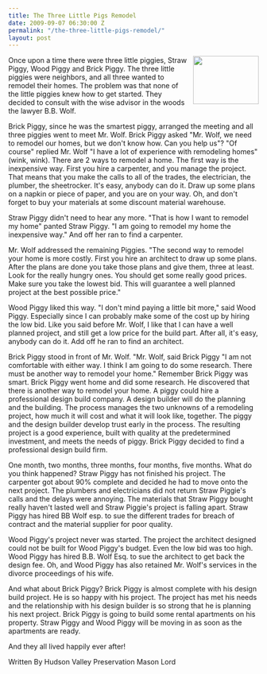 ```yaml
---
title: The Three Little Pigs Remodel
date: 2009-09-07 06:30:00 Z
permalink: "/the-three-little-pigs-remodel/"
layout: post
---
```


<a href="http://1.bp.blogspot.com/_7AGTcxqqYm8/SqUcjWroIdI/AAAAAAAAACo/-g1n2znACGo/s1600-h/images.jpg"><img id="BLOGGER_PHOTO_ID_5378736723673489874" style="margin: 0px 0px 10px 10px; width: 132px; float: right; height: 97px; cursor: hand;" src="http://1.bp.blogspot.com/_7AGTcxqqYm8/SqUcjWroIdI/AAAAAAAAACo/-g1n2znACGo/s200/images.jpg" border="0" alt="" /></a> Once upon a time there were three little piggies, Straw Piggy, Wood Piggy and Brick Piggy. The three little piggies were neighbors, and all three wanted to remodel their homes. The problem was that none of the little piggies knew how to get started. They decided to consult with the wise advisor in the woods the lawyer B.B. Wolf.

Brick Piggy, since he was the smartest piggy, arranged the meeting and all three piggies went to meet Mr. Wolf. Brick Piggy asked "Mr. Wolf, we need to remodel our homes, but we don't know how. Can you help us"? "Of course" replied Mr. Wolf "I have a lot of experience with remodeling homes" (wink, wink). There are 2 ways to remodel a home. The first way is the inexpensive way. First you hire a carpenter, and you manage the project. That means that you make the calls to all of the trades, the electrician, the plumber, the <span id="SPELLING_ERROR_0" class="blsp-spelling-error">sheetrocker</span>. It's easy, anybody can do it. Draw up some plans on a <span id="SPELLING_ERROR_1" class="blsp-spelling-corrected">napkin</span> or piece of paper, and you are on your way. Oh, and don't forget to buy your materials at some discount material warehouse.

Straw Piggy didn't need to hear any more. "That is how I want to remodel my home" panted Straw Piggy. "I am going to remodel my home the inexpensive way." And off her ran to find a carpenter.

Mr. Wolf addressed the remaining Piggies. "The second way to remodel your home is more costly. First you hire an architect to draw up some plans. After the plans are done you take those plans and give them, three at least. Look for the really hungry ones. You should get some really good prices. Make sure you take the lowest bid. This will guarantee a well planned project at the best possible price."

Wood Piggy liked this way. "I don't mind paying a little bit more," said Wood Piggy. Especially since I can probably make some of the cost up by hiring the low bid. Like you said before Mr. Wolf, I like that I can have a well <span id="SPELLING_ERROR_2" class="blsp-spelling-corrected">planned</span> project, and still get a low price for the build part. After all, it's easy, anybody <span id="SPELLING_ERROR_3" class="blsp-spelling-error">can</span> do it. Add off he ran to find an architect.

Brick <span id="SPELLING_ERROR_4" class="blsp-spelling-corrected">Piggy</span> stood in front of Mr. Wolf. "Mr. Wolf, said Brick Piggy "I am not comfortable with either way. I think I am going to do some research. There must be another way to remodel your home." Remember Brick Piggy was smart. Brick Piggy went home and did some research. He discovered that there is another way to remodel your home. A piggy could hire a professional design build company. A design builder will do the planning and the building. The process manages the two <span id="SPELLING_ERROR_5" class="blsp-spelling-corrected">unknowns</span> of a remodeling project, how much it will cost and what it will look like, together. The piggy and the design builder develop trust early in the process. The resulting project is a good <span id="SPELLING_ERROR_6" class="blsp-spelling-corrected">experience</span>, built with quality at the <span id="SPELLING_ERROR_7" class="blsp-spelling-corrected">predetermined</span> <span id="SPELLING_ERROR_8" class="blsp-spelling-corrected">investment</span>, and meets the needs of piggy. Brick Piggy <span id="SPELLING_ERROR_9" class="blsp-spelling-corrected">decided</span> to find a professional design build firm.

One month, two months, three months, four months, five months. What do you think happened? Straw Piggy has not finished his project. The carpenter got about 90% complete and decided he had to move onto the next project. The plumbers and electricians did not return <span id="SPELLING_ERROR_10" class="blsp-spelling-corrected">Straw</span> <span id="SPELLING_ERROR_11" class="blsp-spelling-error">Piggie's</span> calls and the <span id="SPELLING_ERROR_12" class="blsp-spelling-corrected">delays</span> were annoying. The materials that Straw Piggy bought <span id="SPELLING_ERROR_13" class="blsp-spelling-corrected">really</span> haven't lasted well and Straw <span id="SPELLING_ERROR_14" class="blsp-spelling-error">Piggie's</span> project is falling apart. Straw Piggy has hired BB Wolf esp. to sue the different trades for breach of contract and the material supplier for poor quality.

Wood Piggy's project never was started. The project the architect designed <span id="SPELLING_ERROR_15" class="blsp-spelling-corrected">could not</span> be built for Wood Piggy's budget. Even the low bid was too high. Wood Piggy has hired B.B. Wolf <span id="SPELLING_ERROR_16" class="blsp-spelling-corrected">Esq</span>. to sue the architect to get back the design fee. Oh, and Wood Piggy has also retained Mr. Wolf's services in the divorce proceedings of <span id="SPELLING_ERROR_17" class="blsp-spelling-corrected">his</span> wife.

And what about Brick Piggy? Brick Piggy is almost complete with his design build project. He is so happy with his project. The project has met his needs and the relationship with his design builder is so strong that he is planning his next project. Brick Piggy is going to build some rental apartments on his property. Straw Piggy and Wood Piggy will be moving in as soon as the apartments are ready.

And they all lived happily ever after!

Written By
Hudson Valley Preservation
Mason Lord
